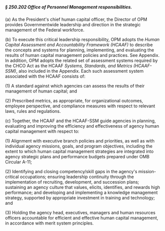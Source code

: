 ##### § 250.202 Office of Personnel Management responsibilities. #####

(a) As the President's chief human capital officer, the Director of OPM provides Governmentwide leadership and direction in the strategic management of the Federal workforce.

(b) To execute this critical leadership responsibility, OPM adopts the *Human Capital Assessment and Accountability Framework (HCAAF)* to describe the concepts and systems for planning, implementing, and evaluating the results of human capital management policies and practices. See Appendix. In addition, OPM adopts the related set of assessment systems required by the CHCO Act as the HCAAF *Systems, Standards, and Metrics (HCAAF-SSM)*, also included in the Appendix. Each such assessment system associated with the HCAAF consists of:

(1) A standard against which agencies can assess the results of their management of human capital; and

(2) Prescribed metrics, as appropriate, for organizational outcomes, employee perspective, and compliance measures with respect to relevant laws, rules and regulations.

(c) Together, the HCAAF and the HCAAF-SSM guide agencies in planning, evaluating and improving the efficiency and effectiveness of agency human capital management with respect to:

(1) Alignment with executive branch policies and priorities, as well as with individual agency missions, goals, and program objectives, including the extent to which human capital management strategies are integrated into agency strategic plans and performance budgets prepared under OMB Circular A-11;

(2) Identifying and closing competency/skill gaps in the agency's mission-critical occupations; ensuring leadership continuity through the implementation of recruiting, development, and succession plans; sustaining an agency culture that values, elicits, identifies, and rewards high performance; and developing and implementing a knowledge management strategy, supported by appropriate investment in training and technology; and

(3) Holding the agency head, executives, managers and human resources officers accountable for efficient and effective human capital management, in accordance with merit system principles.